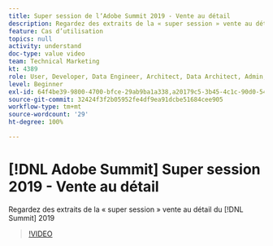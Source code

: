 ```yaml
---
title: Super session de lʼAdobe Summit 2019 - Vente au détail
description: Regardez des extraits de la « super session » vente au détail du Summit 2019
feature: Cas d’utilisation
topics: null
activity: understand
doc-type: value video
team: Technical Marketing
kt: 4389
role: User, Developer, Data Engineer, Architect, Data Architect, Admin, Leader
level: Beginner
exl-id: 64f4be39-9800-4700-bfce-29ab9ba1a338,a20179c5-3b45-4c1c-90d0-54f7fd6a3bd1,a20179c5-3b45-4c1c-90d0-54f7fd6a3bd1,64f4be39-9800-4700-bfce-29ab9ba1a338
source-git-commit: 32424f3f2b05952fe4df9ea91dcbe51684cee905
workflow-type: tm+mt
source-wordcount: '29'
ht-degree: 100%

---
```


# [!DNL Adobe Summit] Super session 2019 - Vente au détail

Regardez des extraits de la « super session » vente au détail du [!DNL Summit] 2019

>[!VIDEO](https://video.tv.adobe.com/v/30549/?quality=12)
